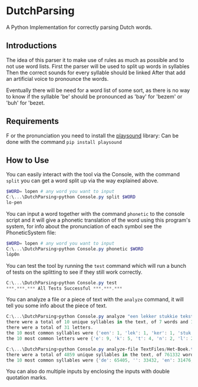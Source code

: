 # DutchParsing

 A Python Implementation for correctly parsing Dutch words.

## Introductions

 The idea of this parser it to make use of rules as much as possible and to not use word lists.
 First the parser will be used to split up words in syllables
 Then the correct sounds for every syllable should be linked
 After that add an artificial voice to pronounce the words.

 Eventually there will be need for a word list of some sort, as there is no way to know if the syllable 'be' should be pronounced as 'bay' for 'bezem' or  'buh' for 'bezet.

## Requirements

F or the pronunciation you need to install the [playsound](https://pypi.org/project/playsound/) library:
Can be done with the command `pip install playsound`

## How to Use

You can easily interact with the tool via the Console, with the command `split` you can get a word split up via the way explained above.

``` powershell
$WORD= lopen # any word you want to input
C:\...\DutchParsing>python Console.py split $WORD
lo-pen
```

You can input a word together with the command `phonetic` to the console script and it will give a phonetic translation of the word using this program's system,
for info about the pronunciation of each symbol see the PhoneticSystem file:

``` powershell
$WORD= lopen # any word you want to input
C:\...\DutchParsing>python Console.py phonetic $WORD
lóp0n
```

You can test the tool by running the `test` command which will run a bunch of tests on the splitting to see if they still work correctly.

``` powershell
C:\...\DutchParsing>python Console.py test
***.***.*** All Tests Successful ***.***.***
```

You can analyze a file or a piece of text with the `analyze` command, it will tell you some info about the piece of text.

``` powershell
C:\...\DutchParsing>python Console.py analyze "een lekker stukkie tekst om te lezen."
there were a total of 10 unique syllables in the text, of 7 words and 10 total syllables.
there were a total of 31 letters.
the 10 most common syllables were {'een': 1, 'lek': 1, 'ker': 1, 'stuk': 1, 'kie': 1, 'tekst': 1, 'om': 1, 'te': 1, 'le': 1, 'zen': 1}
the 10 most common letters were {'e': 9, 'k': 5, 't': 4, 'n': 2, 'l': 2, 's': 2, 'r': 1, 'u': 1, 'i': 1, 'o': 1}
```

``` powershell
C:\...\DutchParsing>python Console.py analyze-file TextFiles/Het-Boek.txt
there were a total of 4859 unique syllables in the text, of 761332 words.
the 10 most common syllables were {'de': 65405, '': 33432, 'en': 31476, 'ge': 22602, 'van': 21798, 'te': 19022, 'den': 17583, 'het': 15858, 'ver': 15036, 'u': 14538}
```

You can also do multiple inputs by enclosing the inputs with double quotation marks.
